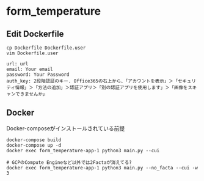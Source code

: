 # form_temperature

## Edit Dockerfile
```
cp Dockerfile Dockerfile.user
vim Dockerfile.user

url: url
email: Your email
password: Your Password
auth_key: 2段階認証のキー. Office365の右上から、「アカウントを表示」＞「セキュリティ情報」＞「方法の追加」＞認証アプリ＞「別の認証アプリを使用します」＞「画像をスキャンできませんか」
```

## Docker
Docker-composeがインストールされている前提<br>

```
docker-compose build
docker-compose up -d
docker exec form_temperature-app-1 python3 main.py --cui

# GCPのCompute Engineなど以外では2Factaが消えてる?
docker exec form_temperature-app-1 python3 main.py --no_facta --cui -w 3
```
